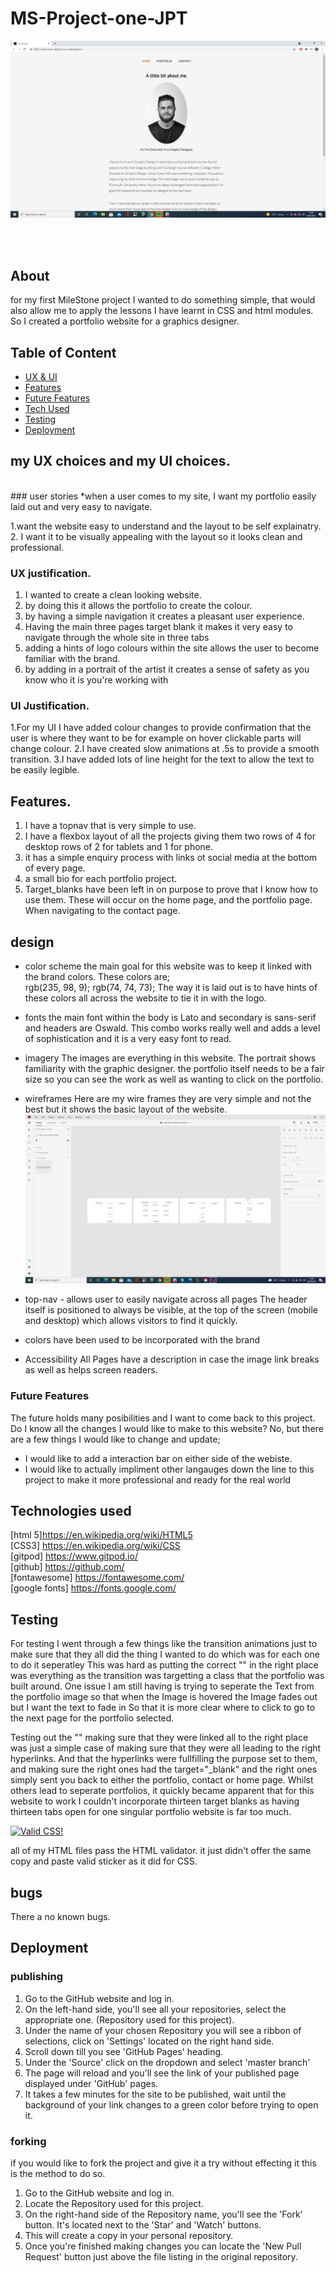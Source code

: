 # MS-Project-one-JPT

![](readme-screenshots/cw-designs-home.png)

<br>
<br>

## About

for my first MileStone project I wanted to do something simple, that would also allow me to apply the lessons I have learnt in CSS and html modules.
So I created a portfolio website for a graphics designer.

## Table of Content
* [ UX & UI](#my-ux-choices-and-my-ui-choices)
* [Features](#features)
* [Future Features](#future-features)
* [Tech Used](#technologies-used)
* [Testing](#testing)
* [Deployment](#deployment)




## my UX choices and my UI choices.
<br>
### user stories
*when a user comes to my site, I want my portfolio easily laid out and very easy to navigate. 

1.want the website easy to understand and the layout to be self explainatry.
2. I want it to be visually appealing with the layout so it looks clean and professional.

### UX justification. 
1. I wanted to create a clean looking website.
2. by doing this it allows the portfolio to create the colour.
3. by having a simple navigation it creates a pleasant user experience.
4. Having the main three pages target blank it makes it very easy to navigate through the whole site in three tabs
5. adding a hints of logo colours within the site allows the user to become familiar with the brand.
6. by adding in a portrait of the artist it creates a sense of safety as you know who it is you're working with

### UI Justification.
1.For my UI I have added colour changes to provide confirmation that the user is where they want to be for example on hover clickable parts will change colour.
2.I have created slow animations at .5s to provide a smooth transition.
3.I have added lots of line height for the text to allow the text to be easily legible. 

## Features.
1. I have a topnav that is very simple to use.
2. I have a flexbox layout of all the projects giving them two rows of 4 for desktop rows of 2 for tablets and 1 for phone.
3. it has a simple enquiry process with links ot social media at the bottom of every page.
4. a small bio for each portfolio project.  
5. Target_blanks have been left in on purpose to prove that I know how to use them. These will occur on the home page, and the portfolio page. When navigating to the contact page.

## design

* color scheme 
the main goal for this website was to keep it linked with the brand colors. These colors are;<br>
rgb(235, 98, 9);
rgb(74, 74, 73);
The way it is laid out is to have hints of these colors all across the website to tie it in with the logo.

* fonts
the main font within the body is Lato and secondary is sans-serif and headers are Oswald. 
This combo works really well and adds a level of sophistication and it is a very easy font to read.

* imagery
The images are everything in this website. The portrait shows familiarity with the graphic designer.
the portfolio itself needs to be a fair size so you can see the work as well as wanting to click on the portfolio.

* wireframes
Here are my wire frames they are very simple and not the best but it shows the basic layout of the website.
![](readme-screenshots/wireframe-screenshot.png)


* top-nav - allows user to easily navigate across all pages
The header itself is positioned to always be visible, at the top of the screen (mobile and desktop) which allows visitors to find it quickly.

* colors have been used to be incorporated with the brand 

* Accessibility
All Pages have a description in case the image link breaks as well as helps screen readers.
### Future Features

The future holds many posibilities and I want to come back to this project. Do I know all the changes I would like to make to this website? No, but there are a few things
I would like to change and update;
 
 * I would like to add a interaction bar on either side of the webiste. 
 * I would like to actually impliment other langauges down the line to this project to make it more professional and ready for the real world

## Technologies used

[html 5]<https://en.wikipedia.org/wiki/HTML5>
<br>
[CSS3] <https://en.wikipedia.org/wiki/CSS>
<br>
[gitpod] <https://www.gitpod.io/>
<br>
[github] <https://github.com/>
<br>
[fontawesome] <https://fontawesome.com/>
<br>
[google fonts] <https://fonts.google.com/>

## Testing

For testing I went through a few things like the transition animations just to make sure that they all did the thing I wanted to do which was for each one to do it seperatley
This was hard as putting the correct "</div>" in the right place was everything as the transition was targetting a class that the portfolio was built around.
One issue I am still having is trying to seperate the Text from the portfolio image so that when the Image is hovered the Image fades out but I want the text to fade in
So that it is more clear where to click to go to the next page for the portfolio selected.

Testing out the "<a>" making sure that they were linked all to the right place was just a simple case of making sure that they were all leading to the right hyperlinks.
And that the hyperlinks were fullfilling the purpose set to them, and making sure the right ones had the target="_blank" and the right ones simply sent you back to either
 the portfolio, contact or home page. Whilst others lead to seperate portfolios, it quickly became apparent that for this website to work I couldn't incorporate thirteen target 
 blanks as having thirteen tabs open for one singular portfolio website is far too much.
 <p>
    <a href="http://jigsaw.w3.org/css-validator/check/referer">
        <img style="border:0;width:88px;height:31px"
            src="http://jigsaw.w3.org/css-validator/images/vcss"
            alt="Valid CSS!" />
    </a>
</p>
 all of my HTML files pass the HTML validator. it just didn't offer the same copy and paste valid sticker as it did for CSS.
 
 ## bugs
 There a no known bugs.
 
 ## Deployment 
 ### publishing
 1. Go to the GitHub website and log in.
2. On the left-hand side, you'll see all your repositories, select the appropriate one. (Repository used for this project).
3. Under the name of your chosen Repository you will see a ribbon of selections, click on 'Settings' located on the right hand side.
4. Scroll down till you see 'GitHub Pages' heading. 
 5. Under the 'Source' click on the dropdown and select 'master branch' 
 6. The page will reload and you'll see the link of your published page displayed under 'GitHub' pages. 
 7. It takes a few minutes for the site to be published, wait until the background of your link changes to a green color before trying to open it.
 
 ### forking
 if you would like to fork the project and give it a try without effecting it this is the method to do so.
1. Go to the GitHub website and log in.
2. Locate the Repository used for this project.
3. On the right-hand side of the Repository name, you'll see the 'Fork' button. It's located next to the 'Star' and 'Watch' buttons.
4. This will create a copy in your personal repository. 
5. Once you're finished making changes you can locate the 'New Pull Request' button just above the file listing in the original repository.



